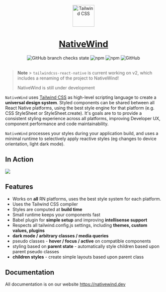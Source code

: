 <div align="center">
<p align="center">
  <a href="https://nativewind.vercel.app" target="_blank">
    <img src="https://nativewind.dev/img/logo.svg" alt="Tailwind CSS" width="70" height="70">
    <h1 align="center" style="color:red;">NativeWind</h1>
  </a>
</p>
<img alt="GitHub branch checks state" src="https://img.shields.io/github/checks-status/marklawlor/nativewind/next">
<img alt="npm" src="https://img.shields.io/npm/v/nativewind">
<img alt="npm" src="https://img.shields.io/npm/dt/nativewind">
<img alt="GitHub" src="https://img.shields.io/github/license/marklawlor/nativewind">
</div>
<br />

> **Note** > `tailwindcss-react-native` is current working on v2, which includes a renaming of the project to NativeWind!
>
> NativeWind is still under development

`NativeWind` uses [Tailwind CSS](https://tailwindcss.com) as high-level scripting language to create a **universal design system**. Styled components can be shared between all React Native platforms, using the best style engine for that platform (e.g. CSS StyleSheet or StyleSheet.create). It's goals are to to provide a consistent styling experience across all platforms, improving Developer UX, component performance and code maintainability.

`NativeWind` processes your styles during your application build, and uses a minimal runtime to selectively apply reactive styles (eg changes to device orientation, light dark mode).

## In Action

<a href="https://snack.expo.dev?name=Hello World&dependencies=react,react-native,nativewind@latest&platform=web&supportedPlatforms=ios,android,web&code=import%20React%20from%20'react'%3B%0Aimport%20%7B%20withExpoSnack%20%7D%20from%20'nativewind'%3B%0A%0Aimport%20%7B%20Text%2C%20View%20%7D%20from%20'react-native'%3B%0Aimport%20%7B%20styled%20%7D%20from%20'nativewind'%3B%0A%0Aconst%20StyledView%20%3D%20styled(View)%0Aconst%20StyledText%20%3D%20styled(Text)%0A%0Aconst%20App%20%3D%20()%20%3D%3E%20%7B%0A%20%20return%20(%0A%20%20%20%20%3CStyledView%20className%3D%22flex-1%20items-center%20justify-center%22%3E%0A%20%20%20%20%20%20%3CStyledText%20className%3D%22text-slate-800%22%3E%0A%20%20%20%20%20%20%20%20Try%20editing%20me!%20%F0%9F%8E%89%0A%20%20%20%20%20%20%3C%2FStyledText%3E%0A%20%20%20%20%3C%2FStyledView%3E%0A%20%20)%3B%0A%7D%0A%0A%2F%2F%20This%20demo%20is%20using%20a%20external%20compiler%20that%20will%20only%20work%20in%20Expo%20Snacks.%0A%2F%2F%20You%20may%20see%20flashes%20of%20unstyled%20content%2C%20this%20will%20not%20occur%20under%20normal%20use!%0A%2F%2F%20Please%20see%20the%20documentation%20to%20setup%20your%20application%0Aexport%20default%20withExpoSnack(App)%3B%0A">
  <picture>
    <source media="(prefers-color-scheme: dark)" srcset="https://user-images.githubusercontent.com/3946701/178458845-c9ac0299-6809-4002-99a0-78030f27b06a.png">
    <img src="https://user-images.githubusercontent.com/3946701/178458837-df03c080-eb13-4dcc-9080-186b061a8678.png">
  </picture>
</a>

## Features

- Works on **all** RN platforms, uses the best style system for each platform.
- Uses the Tailwind CSS compiler
- Styles are computed at **build time**
- Small runtime keeps your components fast
- Babel plugin for **simple setup** and improving **intellisense support**
- Respects all tailwind.config.js settings, including **themes, custom values, plugins**
- **dark mode / arbitrary classes / media queries**
- pseudo classes - **hover / focus / active** on compatible components
- styling based on **parent state** - automatically style children based upon parent pseudo classes
- **children styles** - create simple layouts based upon parent class

## Documentation

All documentation is on our website https://nativewind.dev
